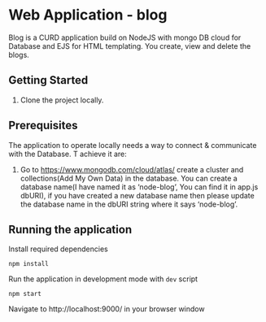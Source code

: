 # Web Application - blog
Blog is a CURD application build on NodeJS with mongo DB cloud for Database and EJS for HTML templating. You create, view and delete the blogs.
## Getting Started
1. Clone the project locally.

## Prerequisites
The application to operate locally needs a way to connect & communicate with the Database. T achieve it are:
1.	Go to https://www.mongodb.com/cloud/atlas/ create a cluster and collections(Add My Own Data) in the database. You can create a database name(I have named it as ‘node-blog’, You can find it in app.js dbURI), if you have created a new database name then please update the database name in the dbURI string where it says ‘node-blog’.

## Running the application
Install required dependencies
```
npm install
```
Run the application in development mode with `dev` script
```
npm start
```

Navigate to http://localhost:9000/ in your browser window
